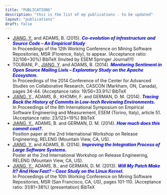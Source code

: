 ```yaml
---
title: "PUBLICATIONS"
description: "this is the list of my publications - to be updated"
layout: "publications"
draft: false
---
```

<ul>

<li><ins>JIANG, Y.</ins> and ADAMS, B. (2015). <em><strong><font color="blue">Co-evolution of infrastructure and Source Code – An Empirical Study</font></strong></em> <br>
In Proceedings of the 12th Working Conference on Mining Software Repositories, MSR (Florence, Italy), to appear. (Acceptance ratio: 32/106=30%) BibTeX (Invited by ESEM Springer Journal!!!) </li>

<li>TOURANI, P., <ins>JIANG, Y</ins>. and ADAMS, B. (2014). <em><strong><font color="blue">Monitoring Sentiment in Open Source Mailing Lists – Exploratory Study on the Apache Ecosystem.</font></strong></em><br>
In Proceedings of the 2014 Conference of the Center for Advanced Studies on Collaborative Research, CASCON (Markham, ON, Canada), pages 34-44. (Acceptance ratio: 19/56=33.9%) BibTeX </li>

<li><ins>JIANG, Y</ins>., ADAMS, B., KHOMH, F. and GERMAN, D. M. (2014). <em><strong><font color="blue">Tracing Back the History of Commits in Low-tech Reviewing Environments. </font></strong></em><br>
In Proceedings of the 8th International Symposium on Empirical Software Engineering and Measurement, ESEM (Torino, Italy), article 51. (Acceptance ratio: 23/123=19%) BibTeX </li>

<li><ins>JIANG, Y.</ins>, ADAMS, B. and GERMAN, D. M. (2014). <em><strong><font color="blue">How much does this commit cost?. </font></strong></em><br>
Position paper at the 2nd International Workshop on Release Engineering, RELENG (Mountain View, CA, US). </li>

<li><ins>JIANG, Y.</ins> and ADAMS, B. (2014). <em><strong><font color="blue">Improving the Integration Process of Large Software Systems. </font></strong></em><br>
Poster at the 2nd International Workshop on Release Engineering, RELENG (Mountain View, CA, US). </li>

<li><ins>JIANG, Y.</ins>, ADAMS, B., and GERMAN, D. M. (2013). <em><strong><font color="blue">Will My Patch Make It? And How Fast? – Case Study on the Linux Kernel. </font></strong></em><br>
In Proceedings of the 10th Working Conference on Mining Software Repositories, MSR (San Francisco, CA, US), pages 101-110. (Acceptance ratio: 31/81=38%) (presentation) BibTeX </li>

</ul>

